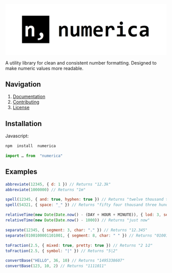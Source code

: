 ![Project Logo](.github/assets/logo.png)

A utility library for clean and consistent number formatting. Designed to make numeric values more readable.

## Navigation
1. [Documentation](https://numerica.js.org)
2. [Contributing](https://github.com/alyshukry/numerica?tab=contributing-ov-file#collaborating-guide)
3. [License](https://github.com/alyshukry/numerica?tab=MIT-1-ov-file)
## Installation
Javascript:
```bash
npm  install  numerica
```
```js
import … from  "numerica"
```
## Examples
```js
abbreviate(12345, { d: 1 }) // Returns "12.3k"
abbreviate(1000000) // Returns "1m"
```
```js
spell(12345, { and: true, hyphen: true }) // Returns "twelve thousand three hundred and forty-five"
spell(54321, { space: "_" }) // Returns "fifty four thousand three hundred twenty one"
```
```js
relativeTime(new Date(Date.now() - (DAY + HOUR + MINUTE)), { lod: 3, separator: ' • ' }) // Returns "1 day • 1 hour • 1 minute ago"
relativeTime(new Date(Date.now() - 1000)) // Returns "just now"
```
```js
separate(12345, { segment: 3, char: "." }) // Returns "12.345"
separate(0100100001101001, { segment: 8, char: " " }) // Returns "01001000 01101001"
```
```js
toFraction(2.5, { mixed: true, pretty: true }) // Returns "2 1⁄2"
toFraction(2.5, { symbol: "|" }) // Returns "5|2"
```
```js
convertBase("HELLO", 36, 10) // Returns "1495338607"
convertBase(123, 10, 2) // Returns "1111011"
```
